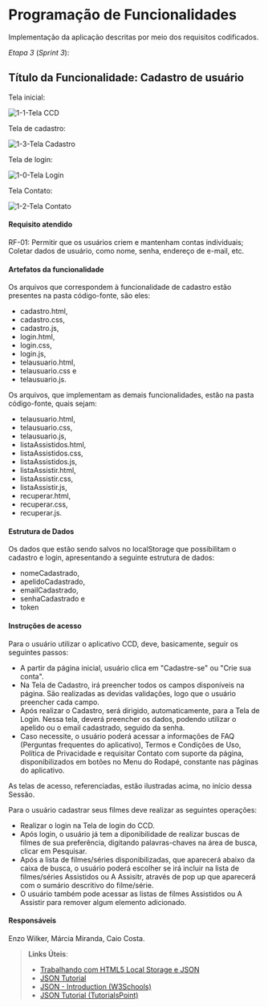 # Programação de Funcionalidades

Implementação da aplicação descritas por meio dos requisitos codificados. 

*Etapa 3* (_Sprint 3_):

## Título da Funcionalidade: Cadastro de usuário


Tela inicial: 

![1-1-Tela CCD](https://github.com/ICEI-PUC-Minas-PMV-ADS/pmv-ads-2023-2-e1-proj-web-t6-catalogocinematograficodigital/assets/145228139/e287c6d1-cd7f-43fb-9671-1bf006fbf8ec)

Tela de cadastro:

![1-3-Tela Cadastro](https://github.com/ICEI-PUC-Minas-PMV-ADS/pmv-ads-2023-2-e1-proj-web-t6-catalogocinematograficodigital/assets/145228139/7f928744-4549-4a99-b12e-b4c5ab403532)


Tela de login:

![1-0-Tela Login](https://github.com/ICEI-PUC-Minas-PMV-ADS/pmv-ads-2023-2-e1-proj-web-t6-catalogocinematograficodigital/assets/145228139/8f9fda42-ba2b-43d8-a232-4e9f3bf68a75)


Tela Contato:

![1-2-Tela Contato](https://github.com/ICEI-PUC-Minas-PMV-ADS/pmv-ads-2023-2-e1-proj-web-t6-catalogocinematograficodigital/assets/145228139/b05824e5-2a26-42d0-8f37-5c9637b2d297)




#### Requisito atendido

RF-01: Permitir que os usuários criem e mantenham contas individuais; Coletar dados de usuário, como nome, senha, endereço de e-mail, etc.

#### Artefatos da funcionalidade
Os arquivos que correspondem à funcionalidade de cadastro estão presentes na pasta código-fonte, são eles: 
- cadastro.html,
- cadastro.css,
- cadastro.js,
- login.html,
- login.css,
- login.js,
- telausuario.html,
- telausuario.css e
- telausuario.js.

Os arquivos, que implementam as demais funcionalidades, estão na pasta código-fonte, quais sejam:
- telausuario.html,
- telausuario.css,
- telausuario.js,
- listaAssistidos.html,
- listaAssistidos.css,
- listaAssistidos.js,
- listaAssistir.html,
- listaAssistir.css,
- listaAssistir.js,
- recuperar.html,
- recuperar.css,
- recuperar.js.

  
#### Estrutura de Dados

Os dados que estão sendo salvos no localStorage que possibilitam o cadastro e login, apresentando a seguinte estrutura de dados:
- nomeCadastrado, 
- apelidoCadastrado, 
- emailCadastrado, 
- senhaCadastrado e 
- token

#### Instruções de acesso

Para o usuário utilizar o aplicativo CCD, deve, basicamente, seguir os seguintes passos:
- A partir da página inicial, usuário clica em "Cadastre-se" ou "Crie sua conta".
- Na Tela de Cadastro, irá preencher todos os campos disponíveis na página. São realizadas as devidas validações, logo que o usuário preencher cada campo.
- Após realizar o Cadastro, será dirigido, automaticamente, para a Tela de Login. Nessa tela, deverá preencher os dados, podendo utilizar o apelido ou o email cadastrado, seguido da senha.
- Caso necessite, o usuário poderá acessar a informações de FAQ (Perguntas frequentes do aplicativo), Termos e Condições de Uso, Política de Privacidade e requisitar Contato com suporte da página, disponibilizados em botões no Menu do Rodapé, constante nas páginas do aplicativo.

As telas de acesso, referenciadas, estão ilustradas acima, no início dessa Sessão.

Para o usuário cadastrar seus filmes deve realizar as seguintes operações:
- Realizar o login na Tela de login do CCD.
- Após login, o usuário já tem a diponibilidade de realizar buscas de filmes de sua preferência, digitando palavras-chaves na área de busca, clicar em Pesquisar.
- Após a lista de filmes/séries disponibilizadas, que aparecerá abaixo da caixa de busca, o usuário poderá escolher se irá incluir na lista de filmes/séries Assistidos ou A Assisitr, através de pop up que aparecerá com o sumário descritivo do filme/série.
- O usuário também pode acessar as listas de filmes Assistidos ou A Assistir para remover algum elemento adicionado. 

#### Responsáveis

Enzo Wilker, Márcia Miranda, Caio Costa.



> **Links Úteis**:
> - [Trabalhando com HTML5 Local Storage e JSON](https://www.devmedia.com.br/trabalhando-com-html5-local-storage-e-json/29045)
> - [JSON Tutorial](https://www.w3resource.com/JSON)
> - [JSON - Introduction (W3Schools)](https://www.w3schools.com/js/js_json_intro.asp)
> - [JSON Tutorial (TutorialsPoint)](https://www.tutorialspoint.com/json/index.htm)
